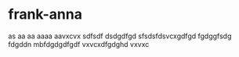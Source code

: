 # frank-anna
as
aa
aa
aaaa
aavxcvx
sdfsdf
dsdgdfgd
sfsdsfdsvcxgdfgd
fgdggfsdg
fdgddn mbfdgdgdfgdf
vxvcxdfgdghd
vxvxc

